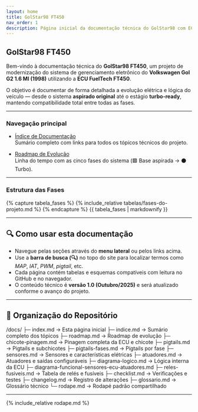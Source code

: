 ```yaml
---
layout: home
title: GolStar98 FT450
nav_order: 1
description: Página inicial da documentação técnica do GolStar98 com ECU FuelTech FT450
---
```


## GolStar98 FT450

Bem-vindo à documentação técnica do **GolStar98 FT450**, um projeto de modernização do sistema de gerenciamento eletrônico do **Volkswagen Gol G2 1.6 MI (1998)** utilizando a **ECU FuelTech FT450**.

O objetivo é documentar de forma detalhada a evolução elétrica e lógica do veículo — desde o sistema **aspirado original** até o estágio **turbo-ready**, mantendo compatibilidade total entre todas as fases.

---

### Navegação principal

- [Índice de Documentação](indice)  
  Sumário completo com links para todos os tópicos técnicos do projeto.

- [Roadmap de Evolução](roadmap)  
  Linha do tempo com as cinco fases do sistema (🟩 Base aspirada → ⚫ Turbo).

---

### Estrutura das Fases

{% capture tabela_fases %}
{% include_relative tabelas/fases-do-projeto.md %}
{% endcapture %}
{{ tabela_fases | markdownify }}

---

## 🔍 Como usar esta documentação

- Navegue pelas seções através do **menu lateral** ou pelos links acima.  
- Use a **barra de busca (🔍)** no topo do site para localizar termos como *MAP*, *IAT*, *PWM*, *pigtail*, etc.  
- Cada página contém tabelas e esquemas compatíveis com leitura no GitHub e no navegador.  
- O conteúdo técnico é **versão 1.0 (Outubro/2025)** e será atualizado conforme o avanço do projeto.

---

## 🧱 Organização do Repositório

/docs/
├─ index.md → Esta página inicial
├─ indice.md → Sumário completo dos tópicos
├─ roadmap.md → Roadmap de evolução
├─ chicote-pinagem.md → Pinagem completa da ECU e chicote
├─ pigtails.md → Pigtails e subchicotes
├─ pigtails-fases.md → Pigtails por fase
├─ sensores.md → Sensores e características elétricas
├─ atuadores.md → Atuadores e saídas configuráveis
├─ diagrama-logico.md → Lógica interna da ECU
├─ diagrama-funcional-sensores-ecu-atuadores.md
├─ reles-fusiveis.md → Tabela de relés e fusíveis
├─ checklist.md → Verificações e testes
├─ changelog.md → Registro de alterações
├─ glossario.md → Glossário técnico
└─ rodape.md → Rodapé padrão compartilhado

---

{% include_relative rodape.md %}
